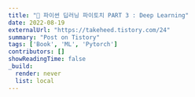 ```yaml
---
title: "📙 파이썬 딥러닝 파이토치 PART 3 : Deep Learning"
date: 2022-08-19
externalUrl: "https://takeheed.tistory.com/24"
summary: "Post on Tistory"
tags: ['Book', 'ML', 'Pytorch']
contributors: []
showReadingTime: false
_build:
  render: never
  list: local
---
```

